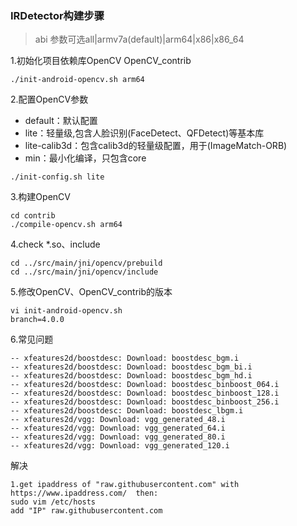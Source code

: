 ### IRDetector构建步骤

> abi 参数可选all|armv7a(default)|arm64|x86|x86_64

1.初始化项目依赖库OpenCV OpenCV_contrib
```
./init-android-opencv.sh arm64
```

2.配置OpenCV参数 

- default：默认配置
- lite：轻量级,包含人脸识别(FaceDetect、QFDetect)等基本库
- lite-calib3d：包含calib3d的轻量级配置，用于(ImageMatch-ORB)
- min：最小化编译，只包含core

```
./init-config.sh lite
```

3.构建OpenCV
```
cd contrib
./compile-opencv.sh arm64
```

4.check *.so、include
```
cd ../src/main/jni/opencv/prebuild
cd ../src/main/jni/opencv/include
```

5.修改OpenCV、OpenCV_contrib的版本
```
vi init-android-opencv.sh
branch=4.0.0
```

6.常见问题
```
-- xfeatures2d/boostdesc: Download: boostdesc_bgm.i
-- xfeatures2d/boostdesc: Download: boostdesc_bgm_bi.i
-- xfeatures2d/boostdesc: Download: boostdesc_bgm_hd.i
-- xfeatures2d/boostdesc: Download: boostdesc_binboost_064.i
-- xfeatures2d/boostdesc: Download: boostdesc_binboost_128.i
-- xfeatures2d/boostdesc: Download: boostdesc_binboost_256.i
-- xfeatures2d/boostdesc: Download: boostdesc_lbgm.i
-- xfeatures2d/vgg: Download: vgg_generated_48.i
-- xfeatures2d/vgg: Download: vgg_generated_64.i
-- xfeatures2d/vgg: Download: vgg_generated_80.i
-- xfeatures2d/vgg: Download: vgg_generated_120.i
```

解决
```
1.get ipaddress of "raw.githubusercontent.com" with https://www.ipaddress.com/  then:
sudo vim /etc/hosts
add "IP" raw.githubusercontent.com
```
